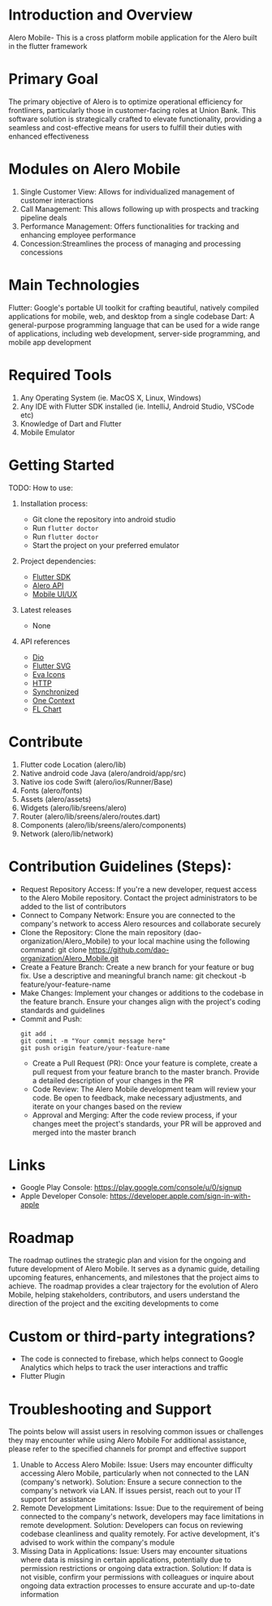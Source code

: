 # Introduction and Overview
Alero Mobile- This is a cross platform mobile application for the Alero built in the flutter framework

# Primary Goal
The primary objective of Alero is to optimize operational efficiency for frontliners, particularly those in customer-facing roles at Union Bank. This software solution is strategically crafted to elevate functionality, providing a seamless and cost-effective means for users to fulfill their duties with enhanced effectiveness

# Modules on Alero Mobile
1. Single Customer View: Allows for individualized management of customer interactions
2. Call Management: This allows following up with prospects and tracking pipeline deals
3. Performance Management: Offers functionalities for tracking and enhancing employee performance
4. Concession:Streamlines the process of managing and processing concessions

# Main Technologies
Flutter: Google's portable UI toolkit for crafting beautiful, natively compiled applications for mobile, web, and desktop from a single codebase
Dart: A general-purpose programming language that can be used for a wide range of applications, including web development, server-side programming, and mobile app development

# Required Tools
1. Any Operating System (ie. MacOS X, Linux, Windows)
2. Any IDE with Flutter SDK installed (ie. IntelliJ, Android Studio, VSCode etc)
3. Knowledge of Dart and Flutter
4. Mobile Emulator

# Getting Started
TODO: How to use:
1.	Installation process:
      - Git clone the repository into android studio
      - Run ```flutter doctor ```
      - Run ```flutter doctor ```
      - Start the project on your preferred emulator

2.	Project dependencies:
      - [Flutter SDK](https://flutter.dev/docs)
      - [Alero API](https://utrack.unionbankng.com/swagger/index.html#/)
      - [Mobile UI/UX](https://www.figma.com/file/gEPmiVtRGBvTBL2O8iiURg/Untitled?node-id=33%3A0)

3.	Latest releases
      - None

4.	API references
      - [Dio](https://pub.dev/packages/dio)
      - [Flutter SVG](https://pub.dev/packages/flutter_svg)
      - [Eva Icons](https://pub.dev/packages/eva_icons_flutter)
      - [HTTP](https://pub.dev/packages/http)
      - [Synchronized](https://pub.dev/packages/synchronized)
      - [One Context](https://pub.dev/packages/one_context)
      - [FL Chart](https://pub.dev/packages/fl_chart)

# Contribute
1. Flutter code Location  (alero/lib)
2. Native android code Java (alero/android/app/src)
3. Native ios code Swift (alero/ios/Runner/Base)
4. Fonts (alero/fonts)
5. Assets (alero/assets)
6. Widgets (alero/lib/sreens/alero)
7. Router (alero/lib/sreens/alero/routes.dart)
7. Components (alero/lib/sreens/alero/components)
7. Network (alero/lib/network)

# Contribution Guidelines (Steps):
- Request Repository Access: If you're a new developer, request access to the Alero Mobile repository. Contact the project administrators to be added to the list of contributors
- Connect to Company Network: Ensure you are connected to the company's network to access Alero resources and collaborate securely
- Clone the Repository: Clone the main repository (dao-organization/Alero_Mobile) to your local machine using the following command: git clone https://github.com/dao-organization/Alero_Mobile.git
- Create a Feature Branch: Create a new branch for your feature or bug fix. Use a descriptive and meaningful branch name: git checkout -b feature/your-feature-name
- Make Changes: Implement your changes or additions to the codebase in the feature branch. Ensure your changes align with the project's coding standards and guidelines
- Commit and Push:
     ```
     git add .
     git commit -m "Your commit message here"
     git push origin feature/your-feature-name
     ```
    - Create a Pull Request (PR): Once your feature is complete, create a pull request from your feature branch to the master branch. Provide a detailed description of your changes in the PR
    - Code Review: The Alero Mobile development team will review your code. Be open to feedback, make necessary adjustments, and iterate on your changes based on the review
    - Approval and Merging: After the code review process, if your changes meet the project's standards, your PR will be approved and merged into the master branch

# Links
 - Google Play Console: https://play.google.com/console/u/0/signup
 - Apple Developer Console: https://developer.apple.com/sign-in-with-apple

# Roadmap
The roadmap outlines the strategic plan and vision for the ongoing and future development of Alero Mobile. It serves as a dynamic guide, detailing upcoming features, enhancements, and milestones that the project aims to achieve. The roadmap provides a clear trajectory for the evolution of Alero Mobile, helping stakeholders, contributors, and users understand the direction of the project and the exciting developments to come

# Custom or third-party integrations?
- The code is connected to firebase, which helps connect to Google Analytics which helps to track the user interactions and traffic
- Flutter Plugin

# Troubleshooting and Support                                                                                       
The points below will assist users in resolving common issues or challenges they may encounter while using Alero Mobile
For additional assistance, please refer to the specified channels for prompt and effective support
1. Unable to Access Alero Mobile:
   Issue: Users may encounter difficulty accessing Alero Mobile, particularly when not connected to the LAN (company's network). Solution: Ensure a secure connection to the company's network via LAN. If issues persist, reach out to your IT support for assistance
2. Remote Development Limitations:
   Issue: Due to the requirement of being connected to the company's network, developers may face limitations in remote development. Solution: Developers can focus on reviewing codebase cleanliness and quality remotely. For active development, it's advised to work within the company's module
3. Missing Data in Applications:
   Issue: Users may encounter situations where data is missing in certain applications, potentially due to permission restrictions or ongoing data extraction. Solution: If data is not visible, confirm your permissions with colleagues or inquire about ongoing data extraction processes to ensure accurate and up-to-date information

<!-- "# Alero" "# Alero" # Alero-Mobile # alero-mobile -->